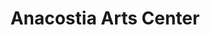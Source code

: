 ---
title: "Anacostia Arts Center"
url: /washington/anacostia-arts-center/
shop: Einkaufszentrum
---